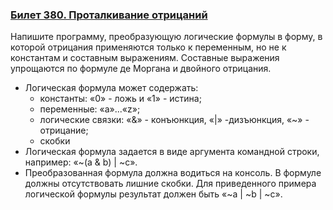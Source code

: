 ### [Билет 380.  Проталкивание отрицаний](PushingNegative.java)

Напишите программу, преобразующую логические формулы в форму, в которой отрицания применяются только к переменным, но не к константам и составным выражениям. Составные выражения упрощаются по формуле де Моргана и двойного отрицания.

- Логическая формула может содержать:
    - константы: «0» - ложь и «1» - истина;
    - переменные: «a»...«z»;
    - логические связки: «&» - конъюнкция, «|» -дизъюнкция, «~» - отрицание;
    - скобки
- Логическая формула задается в виде аргумента командной строки, например: «~(a & b) | ~c».
- Преобразованная формула должна водиться на консоль. В формуле должны отсутствовать лишние скобки. Для приведенного примера логической формулы результат должен быть «~a | ~b | ~c».